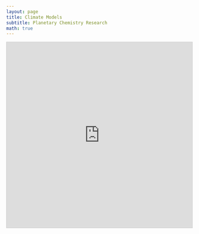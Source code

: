 ```yaml
---
layout: page
title: Climate Models
subtitle: Planetary Chemistry Research
math: true
---
```


<iframe src="https://www.desmos.com/calculator/layeraprtm?embed" width="500px" height="500px" style="border: 1px solid #ccc" frameborder=0></iframe>
